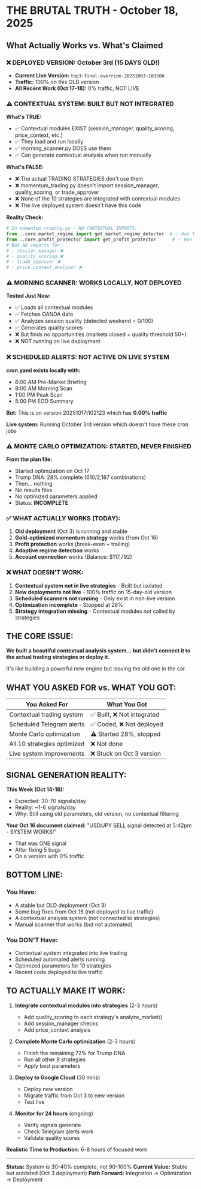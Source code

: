 # THE BRUTAL TRUTH - October 18, 2025

## What Actually Works vs. What's Claimed

### ❌ **DEPLOYED VERSION: October 3rd (15 DAYS OLD!)**
- **Current Live Version:** `top3-final-override-20251003-103506`
- **Traffic:** 100% on this OLD version
- **All Recent Work (Oct 17-18):** 0% traffic, NOT LIVE

### ⚠️ **CONTEXTUAL SYSTEM: BUILT BUT NOT INTEGRATED**

**What's TRUE:**
- ✅ Contextual modules EXIST (session_manager, quality_scoring, price_context, etc.)
- ✅ They load and run locally
- ✅ morning_scanner.py DOES use them
- ✅ Can generate contextual analysis when run manually

**What's FALSE:**
- ❌ The actual TRADING STRATEGIES don't use them
- ❌ momentum_trading.py doesn't import session_manager, quality_scoring, or trade_approver
- ❌ None of the 10 strategies are integrated with contextual modules
- ❌ The live deployed system doesn't have this code

**Reality Check:**
```python
# In momentum_trading.py - NO CONTEXTUAL IMPORTS:
from ..core.market_regime import get_market_regime_detector  # ✅ Has this
from ..core.profit_protector import get_profit_protector      # ✅ Has this
# But NO imports for:
# - session_manager ❌
# - quality_scoring ❌
# - trade_approver ❌
# - price_context_analyzer ❌
```

### ⚠️ **MORNING SCANNER: WORKS LOCALLY, NOT DEPLOYED**

**Tested Just Now:**
- ✅ Loads all contextual modules
- ✅ Fetches OANDA data
- ✅ Analyzes session quality (detected weekend = 0/100)
- ✅ Generates quality scores
- ❌ But finds no opportunities (markets closed + quality threshold 50+)
- ❌ NOT running on live deployment

### ❌ **SCHEDULED ALERTS: NOT ACTIVE ON LIVE SYSTEM**

**cron.yaml exists locally with:**
- 6:00 AM Pre-Market Briefing
- 8:00 AM Morning Scan
- 1:00 PM Peak Scan
- 5:00 PM EOD Summary

**But:** This is on version 20251017t102123 which has **0.00% traffic**

**Live system:** Running October 3rd version which doesn't have these cron jobs

### ⚠️ **MONTE CARLO OPTIMIZATION: STARTED, NEVER FINISHED**

**From the plan file:**
- Started optimization on Oct 17
- Trump DNA: 28% complete (610/2,187 combinations)
- Then... nothing
- No results files
- No optimized parameters applied
- Status: **INCOMPLETE**

### ✅ **WHAT ACTUALLY WORKS (TODAY):**

1. **Old deployment** (Oct 3) is running and stable
2. **Gold-optimized momentum strategy** works (from Oct 16)
3. **Profit protection** works (break-even + trailing)
4. **Adaptive regime detection** works
5. **Account connection** works (Balance: $117,792)

### ❌ **WHAT DOESN'T WORK:**

1. **Contextual system not in live strategies** - Built but isolated
2. **New deployments not live** - 100% traffic on 15-day-old version
3. **Scheduled scanners not running** - Only exist in non-live version
4. **Optimization incomplete** - Stopped at 28%
5. **Strategy integration missing** - Contextual modules not called by strategies

## THE CORE ISSUE:

**We built a beautiful contextual analysis system... but didn't connect it to the actual trading strategies or deploy it.**

It's like building a powerful new engine but leaving the old one in the car.

## WHAT YOU ASKED FOR vs. WHAT YOU GOT:

| You Asked For | What You Got |
|--------------|--------------|
| Contextual trading system | ✅ Built, ❌ Not integrated |
| Scheduled Telegram alerts | ✅ Coded, ❌ Not deployed |
| Monte Carlo optimization | ⚠️ Started 28%, stopped |
| All 10 strategies optimized | ❌ Not done |
| Live system improvements | ❌ Stuck on Oct 3 version |

## SIGNAL GENERATION REALITY:

**This Week (Oct 14-18):**
- Expected: 30-70 signals/day
- Reality: ~1-6 signals/day
- Why: Still using old parameters, old version, no contextual filtering

**Your Oct 16 document claimed:** "USD/JPY SELL signal detected at 5:42pm - SYSTEM WORKS!"
- That was ONE signal
- After fixing 5 bugs
- On a version with 0% traffic

## BOTTOM LINE:

### You Have:
- A stable but OLD deployment (Oct 3)
- Some bug fixes from Oct 16 (not deployed to live traffic)
- A contextual analysis system (not connected to strategies)
- Manual scanner that works (but not automated)

### You DON'T Have:
- Contextual system integrated into live trading
- Scheduled automated alerts running
- Optimized parameters for 10 strategies
- Recent code deployed to live traffic

## TO ACTUALLY MAKE IT WORK:

1. **Integrate contextual modules into strategies** (2-3 hours)
   - Add quality_scoring to each strategy's analyze_market()
   - Add session_manager checks
   - Add price_context analysis

2. **Complete Monte Carlo optimization** (2-3 hours)
   - Finish the remaining 72% for Trump DNA
   - Run all other 9 strategies
   - Apply best parameters

3. **Deploy to Google Cloud** (30 mins)
   - Deploy new version
   - Migrate traffic from Oct 3 to new version
   - Test live

4. **Monitor for 24 hours** (ongoing)
   - Verify signals generate
   - Check Telegram alerts work
   - Validate quality scores

**Realistic Time to Production:** 6-8 hours of focused work

---

**Status:** System is 30-40% complete, not 90-100%
**Current Value:** Stable but outdated (Oct 3 deployment)
**Path Forward:** Integration → Optimization → Deployment



